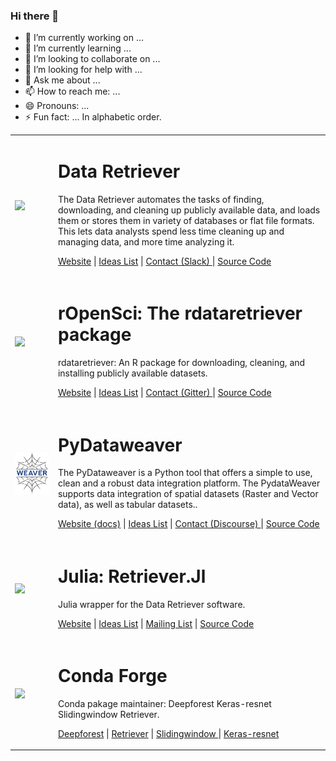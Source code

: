 ### Hi there 👋

<!--
**henrykironde/henrykironde** is a ✨ _special_ ✨ repository because its `README.md` (this file) appears on your GitHub profile.

Here are some ideas to get you started:
-->


  - 🔭 I’m currently working on ...
  - 🌱 I’m currently learning ...
  - 👯 I’m looking to collaborate on ...
  - 🤔 I’m looking for help with ...
  - 💬 Ask me about ...
  - 📫 How to reach me: ...
  - 😄 Pronouns: ...
  - ⚡ Fun fact: ...
  In alphabetic order.


<table>
  <tr>
    <td>
      <img width="300px" src="https://camo.githubusercontent.com/dbcdb201bef18962c3730df9a5ecc662353e93d9/687474703a2f2f692e696d6775722e636f6d2f7365375474724b2e706e67"/>
    </td>
    <td>
       <h1>Data Retriever</h1>
       <p>
        The Data Retriever automates the tasks of finding, downloading, and cleaning up publicly available data, and loads them or stores them in variety of databases or flat file formats. This lets data analysts spend less time cleaning up and managing data, and more time analyzing it.
       </p>
       <p>
         <a href="https://github.com/weecology/retriever">Website</a> | <a href="https://github.com/weecology/retriever">Ideas List</a> | <a href="https://aiidateam.slack.com/"> Contact (Slack) </a> | <a href="https://github.com/aiidateam/aiida-core">Source Code</a>
       </p>
    </td>
  </tr>

  <tr>
    <td>
      <img width="300px" src="https://docs.ropensci.org/rdataretriever/hexlogo.png"/>
    </td>
    <td>
       <h1>rOpenSci: The rdataretriever package</h1>
       <p>
        rdataretriever: An R package for downloading, cleaning, and installing publicly available datasets.
       </p>
       <p>
         <a href="https://docs.ropensci.org/rdataretriever/">Website</a> | <a href="https://docs.ropensci.org/rdataretriever/">Ideas List</a> | <a href="https://gitter.im/arviz-devs/community"> Contact (Gitter) </a> | <a href="https://github.com/arviz-devs/arviz">Source Code</a>
       </p>
    </td>
  </tr>
  
  <tr>
  <td>
      <img width="300px" src="https://github.com/henrykironde/Logos/blob/master/resource/Weaver_logo.png?raw=true"/>
    </td>
    <td>
       <h1>PyDataweaver</h1>
       <p>
        The PyDataweaver is a Python tool that offers a simple to use, clean and a robust data integration platform. The PydataWeaver supports data integration of spatial datasets (Raster and Vector data), as well as tabular datasets..
       </p>
       <p>
         <a href="https://github.com/weecology/pydataweaver">Website (docs)</a> | <a href="https://github.com/weecology/pydataweaver">Ideas List</a> | <a href="https://github.com/weecology/pydataweaver"> Contact (Discourse) </a> | <a href="https://github.com/weecology/pydataweaver">Source Code</a>
       </p>
    </td>
  </tr>
  
   <tr>
    <td>
      <img width="300px" src="https://juliahub.com/ui/Packages/Retriever/9M45d/1.0.0?t=0"/>
    </td>
    <td>
       <h1>Julia: Retriever.Jl</h1>
       <p>
        Julia wrapper for the Data Retriever software.
       </p>
       <p>
         <a href="https://juliahub.com/ui/Packages/Retriever/9M45d/1.0.0?t=0">Website</a>  | <a href="https://juliahub.com/ui/Packages/Retriever/9M45d/1.0.0?t=0">Ideas List</a> | <a href="https://juliahub.com/ui/Packages/Retriever/9M45d/1.0.0?t=0">Mailing List</a> | <a href="https://juliahub.com/ui/Packages/Retriever/9M45d/1.0.0?t=0">Source Code</a>
       </p>
    </td>
  </tr>

   <tr>
    <td>
      <img width="300px" src="https://avatars2.githubusercontent.com/u/11897326?v=3&s=200"/>
    </td>
    <td>
       <h1>Conda Forge</h1>
       <p>
        Conda pakage maintainer: Deepforest Keras-resnet Slidingwindow Retriever.
       </p>
       <p>
         <a href="https://anaconda.org/conda-forge/deepforest/badges">Deepforest</a>  | <a href="https://anaconda.org/conda-forge/retriever/badges">Retriever</a> | <a href="https://anaconda.org/conda-forge/slidingwindow/badges"> Slidingwindow </a> | <a href="https://anaconda.org/conda-forge/Keras-resnet/badges">Keras-resnet</a>
       </p>
    </td>
  </tr>

</table>

